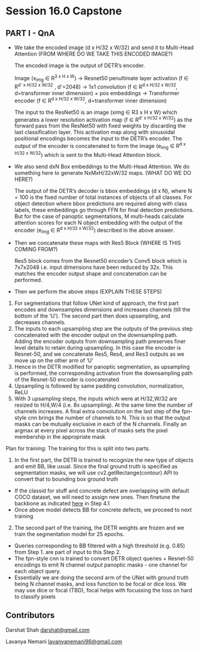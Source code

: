 # Session 16.0 Capstone


## PART I - QnA

- We take the encoded image (d x H/32 x W/32) and send it to Multi-Head Attention (FROM WHERE DO WE TAKE THIS ENCODED IMAGE?)

  The encoded image is the output of DETR’s encoder. 

  Image (x<sub>img</sub> ∈ R<sup>3 x H x W</sup>) → 
  Resnet50 penultimate layer activation (f ∈ R<sup>d' x H/32 x W/32</sup> , d'=2048) →
  1x1 convolution (f ∈ R<sup>d x H/32 x W/32</sup>, d=transformer inner dimension) + pos embeddings →
  Transformer encoder  (f ∈ R<sup>d x H/32 x W/32</sup>, d=transformer inner dimension)

  The input to the ResNet50 is an image (ximg ∈ R3 x H x W) which generates a lower resolution activation map (f ∈ R<sup>d' x H/32 x W/32</sup>) as the forward pass from the ResNet50 with fixed weights by discarding the last classification layer. This activation map along with sinusoidal positional encodings becomes the input to the DETR’s encoder. The output of the encoder is concatenated to form the image (e<sub>img</sub> ∈ R<sup>d x H/32 x W/32</sup>) which is sent to the Multi-Head Attention block.


- We also send dxN Box embeddings to the Multi-Head Attention. We do something here to generate NxMxH/32xW/32 maps. (WHAT DO WE DO HERE?)

  The output of the DETR’s decoder is bbox embeddings (d x N), where N = 100 is the fixed number of total instances of objects of all classes. For object detection where bbox predictions are required along with class labels, these embeddings go through FFN for final detection predictions. But for the case of panoptic segmentations, M multi-heads calculate attention scores for each N object embedding with the output of the encoder (e<sub>img</sub> ∈ R<sup>d x H/32 x W/32</sup>) described in the above answer.

- Then we concatenate these maps with Res5 Block (WHERE IS THIS COMING FROM?)

  Res5 block comes from the Resnet50 encoder’s Conv5 block which is 7x7x2048 i.e. input dimensions have been reduced by 32x. This matches the encoder output shape and concatenation can be performed.

- Then we perform the above steps (EXPLAIN THESE STEPS)

1. For segmentations that follow UNet kind of approach, the first part encodes and downsamples dimensions and increases channels (till the bottom of the ‘U’). The second part then does upsampling, and decreases channels.
2. The inputs to each upsampling step are the outputs of the previous step concatenated with the encoder output on the downsampling path. Adding the encoder outputs from downsampling path preserves finer level details to retain during upsampling. In this case the encoder is Resnet-50, and we concatenate Res5, Res4, and Res3 outputs as we move up on the other arm of ‘U’
3. Hence in the DETR modified for panoptic segmentation, as upsampling is performed, the corresponding activation from the downsampling path of the Resnet-50 encoder is concatenated 
4. Upsampling is followed by same padding convolution, normalization, ReLU
5. With 3 upsampling steps, the inputs which were at H/32,W/32 are resized to H/4,W/4 (i.e. 8x upsampling). At the same time the number of channels increases. A final extra convolution on the last step of the fpn-style cnn brings the number of channels to N. This is so that the output masks can be mutually exclusive in each of the N channels. Finally an argmax at every pixel across the stack of masks sets the pixel membership in the appropriate mask

  Plan for training:
  The training for this is split into two parts. 

1. In the first part, the DETR is trained to recognize the new type of objects and emit BB, like usual. Since the final ground truth is specified as segmentation masks, we will use cv2.getRectange(contour) API to convert that to bounding box ground truth
  - If the classid for stuff and concrete defect are overlapping with default COCO dataset, we will need to assign new ones. Then finetune the backbone as indicated [here](https://wandb.ai/veri/detr/reports/DETR-Panoptic-segmentation-on-Cityscapes-dataset--Vmlldzo2ODg3NjE) in Step 4.1
  - Once above model detects BB for concrete defects, we proceed to next training
2. The second part of the training, the DETR weights are frozen and we train the segmentation model for 25 epochs.
  - Queries corresponding to BB filtered with a high threshold (e.g. 0.85) from Step 1. are part of input to this Step 2.
  - The fpn-style cnn is trained to convert DETR object queries + Resnet-50 encodings to emit N channel output panoptic masks - one channel for each object query.
  - Essentially we are doing the second arm of the UNet with ground truth being N channel masks, and loss function to be focal or dice loss. We may use dice or focal (TBD), focal helps with focussing the loss on hard to classify pixels


Contributors
-------------------------
Darshat Shah darshat@gmail.com

Lavanya Nemani lavanyanemani96@gmail.com
